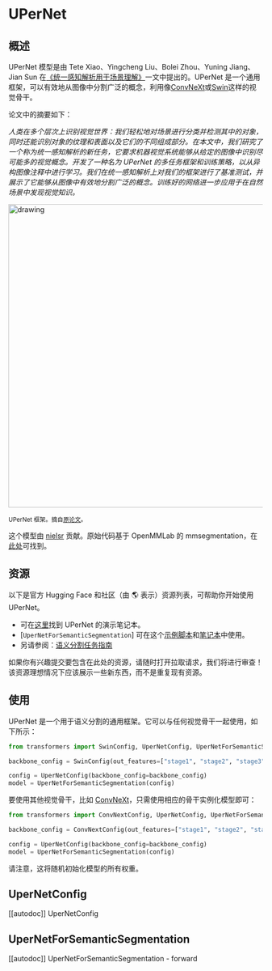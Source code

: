 <!--
版权所有 © 2022 HuggingFace 团队。保留所有权利。

根据 Apache 许可证第 2.0 版（“许可证”），你只有在符合许可证的情况下才能使用此文件。你可以在下方链接中获取许可证的副本。

http://www.apache.org/licenses/LICENSE-2.0

除非适用法律要求或书面同意，本许可证下的软件是基于“按现状”分发的，不附带任何明示或暗示的担保或条件。详细了解许可证中规定的特定权限和限制。

⚠️ 请注意，此文件是 Markdown 格式，但包含针对我们文档构建器（类似于 MDX）的特殊语法，可能无法在你的 Markdown 查看器中正确显示。

-->

# UPerNet

## 概述

UPerNet 模型是由 Tete Xiao、Yingcheng Liu、Bolei Zhou、Yuning Jiang、Jian Sun 在[《统一感知解析用于场景理解》](https://arxiv.org/abs/1807.10221)一文中提出的。UPerNet 是一个通用框架，可以有效地从图像中分割广泛的概念，利用像[ConvNeXt](convnext)或[Swin](swin)这样的视觉骨干。

论文中的摘要如下：

*人类在多个层次上识别视觉世界：我们轻松地对场景进行分类并检测其中的对象，同时还能识别对象的纹理和表面以及它们的不同组成部分。在本文中，我们研究了一个称为统一感知解析的新任务，它要求机器视觉系统能够从给定的图像中识别尽可能多的视觉概念。开发了一种名为 UPerNet 的多任务框架和训练策略，以从异构图像注释中进行学习。我们在统一感知解析上对我们的框架进行了基准测试，并展示了它能够从图像中有效地分割广泛的概念。训练好的网络进一步应用于在自然场景中发现视觉知识。*

<img src="https://huggingface.co/datasets/huggingface/documentation-images/resolve/main/transformers/model_doc/upernet_architecture.jpg"
alt="drawing" width="600"/>

<small> UPerNet 框架。摘自<a href="https://arxiv.org/abs/1807.10221">原论文</a>。 </small>

这个模型由 [nielsr](https://huggingface.co/nielsr) 贡献。原始代码基于 OpenMMLab 的 mmsegmentation，在[此处](https://github.com/open-mmlab/mmsegmentation/blob/master/mmseg/models/decode_heads/uper_head.py)可找到。

## 资源

以下是官方 Hugging Face 和社区（由 🌎 表示）资源列表，可帮助你开始使用 UPerNet。

- 可在[这里](https://github.com/NielsRogge/Transformers-Tutorials/tree/master/UPerNet)找到 UPerNet 的演示笔记本。
- [`UperNetForSemanticSegmentation`] 可在这个[示例脚本](https://github.com/huggingface/transformers/tree/main/examples/pytorch/semantic-segmentation)和[笔记本](https://colab.research.google.com/github/huggingface/notebooks/blob/main/examples/semantic_segmentation.ipynb)中使用。
- 另请参阅：[语义分割任务指南](../tasks/semantic_segmentation)

如果你有兴趣提交要包含在此处的资源，请随时打开拉取请求，我们将进行审查！该资源理想情况下应该展示一些新东西，而不是重复现有资源。

## 使用

UPerNet 是一个用于语义分割的通用框架。它可以与任何视觉骨干一起使用，如下所示：

```py
from transformers import SwinConfig, UperNetConfig, UperNetForSemanticSegmentation

backbone_config = SwinConfig(out_features=["stage1", "stage2", "stage3", "stage4"])

config = UperNetConfig(backbone_config=backbone_config)
model = UperNetForSemanticSegmentation(config)
```

要使用其他视觉骨干，比如 [ConvNeXt](convnext)，只需使用相应的骨干实例化模型即可：

```py
from transformers import ConvNextConfig, UperNetConfig, UperNetForSemanticSegmentation

backbone_config = ConvNextConfig(out_features=["stage1", "stage2", "stage3", "stage4"])

config = UperNetConfig(backbone_config=backbone_config)
model = UperNetForSemanticSegmentation(config)
```

请注意，这将随机初始化模型的所有权重。

## UperNetConfig

[[autodoc]] UperNetConfig

## UperNetForSemanticSegmentation

[[autodoc]] UperNetForSemanticSegmentation
    - forward
